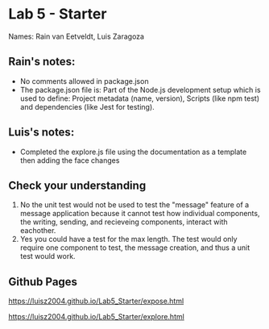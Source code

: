 # Lab 5 - Starter
Names: Rain van Eetveldt, Luis Zaragoza

## Rain's notes:
- No comments allowed in package.json
- The package.json file is: Part of the Node.js development setup which is used to define: Project metadata (name, version), Scripts (like npm test) and dependencies (like Jest for testing).

## Luis's notes:
- Completed the explore.js file using the documentation as a template then adding the face changes

## Check your understanding 
1. No the unit test would not be used to test the "message" feature of a message application because it cannot test how individual components, the writing, sending, and recieveing components, interact with eachother.
2. Yes you could have a test for the max length. The test would only require one component to test, the message creation, and thus a unit test would work.

## Github Pages
https://luisz2004.github.io/Lab5_Starter/expose.html

https://luisz2004.github.io/Lab5_Starter/explore.html
